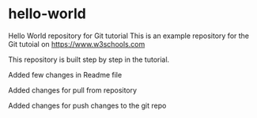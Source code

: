 # hello-world
Hello World repository for Git tutorial
This is an example repository for the Git tutoial on https://www.w3schools.com

This repository is built step by step in the tutorial.

Added few changes in Readme file

Added changes for pull from repository

Added changes for push changes to the git repo